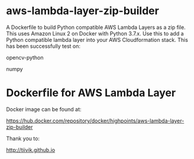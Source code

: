 # aws-lambda-layer-zip-builder

A Dockerfile to build Python compatible AWS Lambda Layers as a zip file. This uses Amazon Linux 2 on Docker with Python 3.7.x. Use this to add a Python compatible lambda layer into your AWS Cloudformation stack. This has been successfully test on:

opencv-python

numpy

# Dockerfile for AWS Lambda Layer

Docker image can be found at:

https://hub.docker.com/repository/docker/highpoints/aws-lambda-layer-zip-builder


Thank you to:

http://tiivik.github.io
